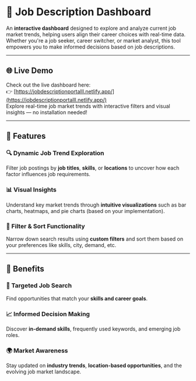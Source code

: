 # 💼 Job Description Dashboard

An **interactive dashboard** designed to explore and analyze current job market trends, helping users align their career choices with real-time data. Whether you're a job seeker, career switcher, or market analyst, this tool empowers you to make informed decisions based on job descriptions.

---

## 🌐 Live Demo

Check out the live dashboard here:  
👉 [https://jobdescriptionportalll.netlify.app/](https://jobdescriptionportalll.netlify.app/)  
Explore real-time job market trends with interactive filters and visual insights — no installation needed!

---

## 🚀 Features

### 🔍 Dynamic Job Trend Exploration  
Filter job postings by **job titles**, **skills**, or **locations** to uncover how each factor influences job requirements.

### 📊 Visual Insights  
Understand key market trends through **intuitive visualizations** such as bar charts, heatmaps, and pie charts (based on your implementation).

### 🧭 Filter & Sort Functionality  
Narrow down search results using **custom filters** and sort them based on your preferences like skills, city, demand, etc.

---

## 🎯 Benefits

### 🎯 Targeted Job Search  
Find opportunities that match your **skills and career goals**.

### 📈 Informed Decision Making  
Discover **in-demand skills**, frequently used keywords, and emerging job roles.

### 🌍 Market Awareness  
Stay updated on **industry trends**, **location-based opportunities**, and the evolving job market landscape.
